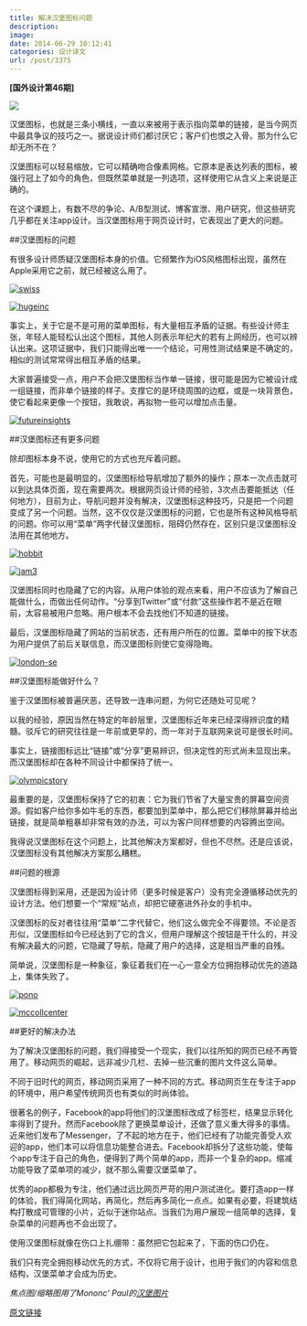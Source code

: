 ```yaml
---
title: 解决汉堡图标问题
description: 
image: 
date: 2014-06-29 10:12:41
categories: 设计译文
url: /post/3375
---
```


**[国外设计第46期]**

![](http://netdna.webdesignerdepot.com/uploads/2014/06/featured23@wdd2x.jpg)

汉堡图标，也就是三条小横线，一直以来被用于表示指向菜单的链接，是当今网页中最具争议的技巧之一。据说设计师们都讨厌它；客户们也恨之入骨。那为什么它却无所不在？

汉堡图标可以轻易缩放，它可以精确吻合像素网格。它原本是表达列表的图标，被强行冠上了如今的角色，但既然菜单就是一列选项，这样使用它从含义上来说是正确的。

在这个课题上，有数不尽的争论、A/B型测试、博客宣泄、用户研究，但这些研究几乎都在关注app设计。当汉堡图标用于网页设计时，它表现出了更大的问题。

##汉堡图标的问题

有很多设计师质疑汉堡图标本身的价值。它频繁作为iOS风格图标出现，虽然在Apple采用它之前，就已经被这么用了。

[![swiss](http://netdna.webdesignerdepot.com/uploads/2014/06/swiss.jpg)](http://www.world-of-swiss.com/en)

[![hugeinc](http://netdna.webdesignerdepot.com/uploads/2014/06/hugeinc.jpg)](http://www.hugeinc.com/)

事实上，关于它是不是可用的菜单图标，有大量相互矛盾的证据。有些设计师主张，年轻人能轻松认出这个图标，其他人则表示年纪大的若有上网经历，也可以辨认出来。这项证据中，我们只能得出唯一一个结论，可用性测试结果是不确定的，相似的测试常常得出相互矛盾的结果。

大家普遍接受一点，用户不会把汉堡图标当作单一链接，很可能是因为它被设计成一组链接，而非单个链接的样子。支撑它的是环绕周围的边框，或是一块背景色，使它看起来更像一个按钮，我敢说，再拟物一些可以增加点击量。

[![futureinsights](http://netdna.webdesignerdepot.com/uploads/2014/06/futureinsights.jpg)](http://futureinsightslive.com/)

##汉堡图标还有更多问题

除却图标本身不说，使用它的方式也充斥着问题。

首先，可能也是最明显的，汉堡图标给导航增加了额外的操作；原本一次点击就可以到达具体页面，现在需要两次。根据网页设计师的经验，3次点击要能抵达（任何地方），目前为止，导航问题并没有解决，汉堡图标这种技巧，只是把一个问题变成了另一个问题。当然，这不仅仅是汉堡图标的问题，它也是所有这种风格导航的问题。你可以用“菜单”两字代替汉堡图标，阻碍仍然存在，区别只是汉堡图标没法用在其他地方。

[![hobbit](http://netdna.webdesignerdepot.com/uploads/2014/06/hobbit.jpg)](http://middle-earth.thehobbit.com/map)

[![jam3](http://netdna.webdesignerdepot.com/uploads/2014/06/jam3.jpg)](http://www.jam3.com/)

汉堡图标同时也隐藏了它的内容。从用户体验的观点来看，用户不应该为了解自己能做什么，而做出任何动作。“分享到Twitter”或“付款”这些操作若不是近在眼前，太容易被用户忽略。用户根本不会去找他们不知道的链接。

最后，汉堡图标隐藏了网站的当前状态，还有用户所在的位置。菜单中的按下状态为用户提供了前后关联信息，而汉堡图标则使它变得隐晦。

[![london-se](http://netdna.webdesignerdepot.com/uploads/2014/06/london-se.jpg)](http://www.london-se.com/)

##汉堡图标能做好什么？

鉴于汉堡图标被普遍厌恶，还导致一连串问题，为何它还随处可见呢？

以我的经验，原因当然在特定的年龄层里，汉堡图标近年来已经深得辨识度的精髓。驳斥它的研究往往是一年前或更早的，而一年对于互联网来说可是很长时间。

事实上，链接图标远比“链接”或“分享”更易辨识，但决定性的形式尚未显现出来。而汉堡图标却在各种不同设计中都保持了统一。

[![olympicstory](http://netdna.webdesignerdepot.com/uploads/2014/06/olympicstory.jpg)](http://olympicstory.com/#!intro)

最重要的是，汉堡图标保持了它的初衷：它为我们节省了大量宝贵的屏幕空间资源。假如客户给你多如牛毛的东西，都要加到菜单中，那么把它们移除屏幕并给出链接，就是简单粗暴却非常有效的办法，可以为客户同样想要的内容腾出空间。

我得说汉堡图标在这个问题上，比其他解决方案都好，但也不尽然。还是应该说，汉堡图标没有其他解决方案那么糟糕。

##问题的根源

汉堡图标得到采用，还是因为设计师（更多时候是客户）没有完全遵循移动优先的设计方法。他们想要一个“常规”站点，却把它硬塞进外孙女的手机中。

汉堡图标的反对者往往用“菜单”二字代替它，他们这么做完全不得要领。不论是否形似，汉堡图标如今已经达到了它的含义，但用户理解这个按钮是干什么的，并没有解决最大的问题，它隐藏了导航，隐藏了用户的选择，这是相当严重的自残。

简单说，汉堡图标是一种象征，象征着我们在一心一意全方位拥抱移动优先的道路上，集体失败了。

[![pono](http://netdna.webdesignerdepot.com/uploads/2014/06/pono.jpg)](http://www.ponomusic.com/)

[![mccollcenter](http://netdna.webdesignerdepot.com/uploads/2014/06/mccollcenter.jpg)](http://mccollcenter.org/)

##更好的解决办法

为了解决汉堡图标的问题，我们得接受一个现实，我们以往所知的网页已经不再管用了。移动网页的崛起，远非减少几栏、去掉一些沉重的图片文件这么简单。

不同于旧时代的网页，移动网页采用了一种不同的方式。移动网页生在专注于app的环境中，用户希望传统网页也有类似的时尚体验。

很著名的例子，Facebook的app将他们的汉堡图标改成了标签栏，结果显示转化率得到了提升。然而Facebook除了更换菜单设计，还做了意义重大得多的事情。近来他们发布了Messenger，了不起的地方在于，他们已经有了功能完善受人欢迎的app，他们本可以将信息功能整合进去。Facebook却拆分了这些功能，使每个app专注于自己的角色，便得到了两个简单的app，而非一个复杂的app。缩减功能导致了菜单项的减少，就不那么需要汉堡菜单了。

优秀的app都极为专注，他们通过远比网页严苛的用户测试进化。要打造app一样的体验，我们得简化网站，再简化，然后再多简化一点点。如果有必要，将建筑结构打散成可管理的小片，近似于迷你站点。当我们为用户展现一组简单的选择，复杂菜单的问题再也不会出现了。

使用汉堡图标就像在伤口上扎绷带：虽然把它包起来了，下面的伤口仍在。

我们只有完全拥抱移动优先的方式，不仅将它用于设计，也用于我们的内容和信息结构，汉堡菜单才会成为历史。

*焦点图/缩略图用了Mononc’ Paul的[汉堡图片](https://www.flickr.com/photos/themensp/2497263474)*

[原文链接](http://www.webdesignerdepot.com/2014/06/how-to-solve-the-hamburger-icon-problem/)